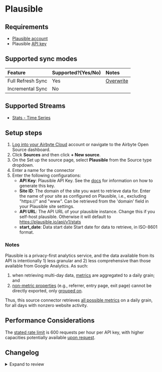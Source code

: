 # Plausible

## Requirements

- [Plausible account](https://plausible.io/)
- Plausible [API key](https://plausible.io/docs/stats-api)

## Supported sync modes

| Feature           | Supported?\(Yes/No\) | Notes                                                                                          |
| :---------------- | :------------------- | :--------------------------------------------------------------------------------------------- |
| Full Refresh Sync | Yes                  | [Overwrite](https://docs.airbyte.com/understanding-airbyte/connections/full-refresh-overwrite) |
| Incremental Sync  | No                   |                                                                                                |

## Supported Streams

- [Stats - Time Series](https://plausible.io/docs/stats-api#get-apiv1statstimeseries)

## Setup steps
1. [Log into your Airbyte Cloud](https://cloud.airbyte.com/workspaces) account or navigate to the Airbyte Open Source dashboard.
2. Click **Sources** and then click **+ New source**.
3. On the Set up the source page, select **Plausible** from the Source type dropdown.
4. Enter a name for the connector
5. Enter the following configurations:
    - **API Key**: Plausible API Key. See the <a href="https://plausible.io/docs/stats-api">docs</a> for information on how to generate this key.
    - **Site ID**: The domain of the site you want to retrieve data for. Enter the name of your site as configured on Plausible, i.e., excluding "https://" and "www". Can be retrieved from the 'domain' field in your Plausible site settings.
    - **API URL**: The API URL of your plausible instance. Change this if you self-host plausible. Otherwise it will default to https://plausible.io/api/v1/stats
    - **start_date**: Data start date Start date for data to retrieve, in ISO-8601 format.


### Notes

Plausible is a privacy-first analytics service, and the data available from its API is intentionally 1) less granular and 2) less comprehensive than those available from Google Analytics. As such:

1. when retrieving multi-day data, [metrics](https://plausible.io/docs/stats-api#metrics) are aggregated to a daily grain; and
2. [non-metric properties](https://plausible.io/docs/stats-api#properties) (e.g., referrer, entry page, exit page) cannot be directly exported, only [grouped on](https://plausible.io/docs/stats-api#get-apiv1statsbreakdown).

Thus, this source connector retrieves [all possible metrics](https://plausible.io/docs/stats-api#metrics) on a daily grain, for all days with nonzero website activity.

## Performance Considerations

The [stated rate limit](https://plausible.io/docs/stats-api) is 600 requests per hour per API key, with higher capacities potentially available [upon request](https://plausible.io/contact).

## Changelog

<details>
  <summary>Expand to review</summary>

| Version | Date       | Pull Request                                             | Subject        |
|:--------|:-----------| :------------------------------------------------------- | :------------- |
| 0.2.15 | 2025-07-26 | [61053](https://github.com/airbytehq/airbyte/pull/61053) | Update dependencies |
| 0.2.14 | 2025-05-24 | [60528](https://github.com/airbytehq/airbyte/pull/60528) | Update dependencies |
| 0.2.13 | 2025-05-10 | [60098](https://github.com/airbytehq/airbyte/pull/60098) | Update dependencies |
| 0.2.12 | 2025-05-03 | [59483](https://github.com/airbytehq/airbyte/pull/59483) | Update dependencies |
| 0.2.11 | 2025-04-27 | [59083](https://github.com/airbytehq/airbyte/pull/59083) | Update dependencies |
| 0.2.10 | 2025-04-19 | [58482](https://github.com/airbytehq/airbyte/pull/58482) | Update dependencies |
| 0.2.9 | 2025-04-12 | [57854](https://github.com/airbytehq/airbyte/pull/57854) | Update dependencies |
| 0.2.8 | 2025-04-05 | [57358](https://github.com/airbytehq/airbyte/pull/57358) | Update dependencies |
| 0.2.7 | 2025-03-29 | [56803](https://github.com/airbytehq/airbyte/pull/56803) | Update dependencies |
| 0.2.6 | 2025-03-22 | [56236](https://github.com/airbytehq/airbyte/pull/56236) | Update dependencies |
| 0.2.5 | 2025-03-08 | [55536](https://github.com/airbytehq/airbyte/pull/55536) | Update dependencies |
| 0.2.4 | 2025-03-01 | [55010](https://github.com/airbytehq/airbyte/pull/55010) | Update dependencies |
| 0.2.3 | 2025-02-23 | [54559](https://github.com/airbytehq/airbyte/pull/54559) | Update dependencies |
| 0.2.2 | 2025-02-15 | [48194](https://github.com/airbytehq/airbyte/pull/48194) | Update dependencies |
| 0.2.1 | 2024-08-16 | [44196](https://github.com/airbytehq/airbyte/pull/44196) | Bump source-declarative-manifest version |
| 0.2.0 | 2024-08-14 | [44085](https://github.com/airbytehq/airbyte/pull/44085) | Refactor connector to manifest-only format |
| 0.1.14 | 2024-08-12 | [43731](https://github.com/airbytehq/airbyte/pull/43731) | Update dependencies |
| 0.1.13 | 2024-08-10 | [43680](https://github.com/airbytehq/airbyte/pull/43680) | Update dependencies |
| 0.1.12 | 2024-08-06 | [42793](https://github.com/airbytehq/airbyte/pull/43048) | new API URL config option available |
| 0.1.11 | 2024-08-03 | [43252](https://github.com/airbytehq/airbyte/pull/43252) | Update dependencies |
| 0.1.10 | 2024-07-27 | [42793](https://github.com/airbytehq/airbyte/pull/42793) | Update dependencies |
| 0.1.9 | 2024-07-20 | [41918](https://github.com/airbytehq/airbyte/pull/41918) | Update dependencies |
| 0.1.8 | 2024-07-10 | [41403](https://github.com/airbytehq/airbyte/pull/41403) | Update dependencies |
| 0.1.7 | 2024-07-09 | [41120](https://github.com/airbytehq/airbyte/pull/41120) | Update dependencies |
| 0.1.6 | 2024-07-06 | [40992](https://github.com/airbytehq/airbyte/pull/40992) | Update dependencies |
| 0.1.5 | 2024-06-25 | [40502](https://github.com/airbytehq/airbyte/pull/40502) | Update dependencies |
| 0.1.4 | 2024-06-22 | [40185](https://github.com/airbytehq/airbyte/pull/40185) | Update dependencies |
| 0.1.3 | 2024-06-04 | [38974](https://github.com/airbytehq/airbyte/pull/38974) | [autopull] Upgrade base image to v1.2.1 |
| 0.1.2 | 2024-05-28 | [38660](https://github.com/airbytehq/airbyte/pull/38660) | Make connector compatible with Builder |
| 0.1.1 | 2024-05-21 | [38494](https://github.com/airbytehq/airbyte/pull/38494) | [autopull] base image + poetry + up_to_date |
| 0.1.0 | 2022-10-30 | [18657](https://github.com/airbytehq/airbyte/pull/18657) | Initial commit |

</details>

